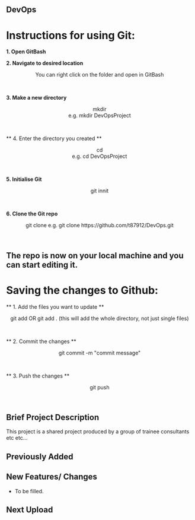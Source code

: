 ## DevOps

# Instructions for using Git:

**1. Open GitBash**

**2. Navigate to desired location**

<p align="center">
    You can right click on the folder and open in GitBash
</p> <br />

**3. Make a new directory** 

<p align="center">
	mkdir <name-of-directory><br />
	e.g. mkdir DevOpsProject
</p> <br />

** 4. Enter the directory you created **

<p align="center">
	cd <name-of-directory><br />
	e.g. cd DevOpsProject
</p> <br />

**5. Initialise Git**
<p align="center">
	git innit
</p> <br />

**6. Clone the Git repo**

<p align="center">
	git clone <repo-url>
	e.g. git clone https://github.com/t87912/DevOps.git
</p> <br />

## The repo is now on your local machine and you can start editing it.

# Saving the changes to Github:

** 1. Add the files you want to update **

<p align="center">
	git add <filename>
	OR
	git add . (this will add the whole directory, not just single files)
</p> <br />

** 2. Commit the changes **

<p align="center">
	git commit -m "commit message"
</p> <br />
	
** 3. Push the changes **

<p align="center">
	git push
</p> <br />

## Brief Project Description
This project is a shared project produced by a group of trainee consultants etc etc...

## Previously Added


## New Features/ Changes
* To be filled.

## Next Upload
